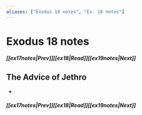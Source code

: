```yaml
---
aliases: ["Exodus 18 notes", "Ex. 18 notes"]
---
```

# Exodus 18 notes
##### <span class=arrow-left></span>[[ex17notes|Prev]]<span class=navigation-separator></span>[[ex18|Read]]<span class=navigation-separator></span>[[ex19notes|Next]]<span class=arrow-right></span>
## The Advice of Jethro
- 
##### <span class=arrow-left></span>[[ex17notes|Prev]]<span class=navigation-separator></span>[[ex18|Read]]<span class=navigation-separator></span>[[ex19notes|Next]]<span class=arrow-right></span>